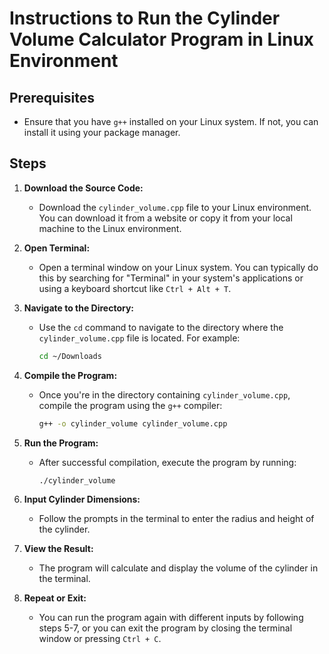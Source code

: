 # Instructions to Run the Cylinder Volume Calculator Program in Linux Environment

## Prerequisites
- Ensure that you have `g++` installed on your Linux system. If not, you can install it using your package manager.

## Steps
1. **Download the Source Code:**
   - Download the `cylinder_volume.cpp` file to your Linux environment. You can download it from a website or copy it from your local machine to the Linux environment.

2. **Open Terminal:**
   - Open a terminal window on your Linux system. You can typically do this by searching for "Terminal" in your system's applications or using a keyboard shortcut like `Ctrl + Alt + T`.

3. **Navigate to the Directory:**
   - Use the `cd` command to navigate to the directory where the `cylinder_volume.cpp` file is located. For example:
     ```bash
     cd ~/Downloads
     ```

4. **Compile the Program:**
   - Once you're in the directory containing `cylinder_volume.cpp`, compile the program using the `g++` compiler:
     ```bash
     g++ -o cylinder_volume cylinder_volume.cpp
     ```

5. **Run the Program:**
   - After successful compilation, execute the program by running:
     ```bash
     ./cylinder_volume
     ```

6. **Input Cylinder Dimensions:**
   - Follow the prompts in the terminal to enter the radius and height of the cylinder.

7. **View the Result:**
   - The program will calculate and display the volume of the cylinder in the terminal.

8. **Repeat or Exit:**
   - You can run the program again with different inputs by following steps 5-7, or you can exit the program by closing the terminal window or pressing `Ctrl + C`.

